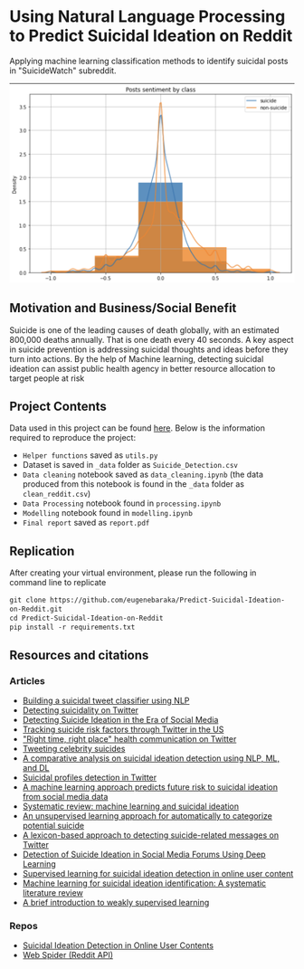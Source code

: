 # Using Natural Language Processing to Predict Suicidal Ideation on Reddit
Applying machine learning classification methods to identify suicidal posts in "SuicideWatch" subreddit.

![sentiment](./_images/sentiment.png)

## Motivation and Business/Social Benefit
Suicide is one of the leading causes of death globally, with an estimated 800,000 deaths annually. That is one death every 40 seconds. A key aspect in suicide prevention is addressing suicidal thoughts and ideas before they turn into actions. By the help of Machine learning, detecting suicidal ideation can assist public health agency in better resource allocation to target people at risk

## Project Contents
Data used in this project can be found [here](https://www.kaggle.com/datasets/nikhileswarkomati/suicide-watch). Below is the information required to reproduce the project:

- `Helper functions` saved as `utils.py`
- Dataset is saved in `_data` folder as `Suicide_Detection.csv`
- `Data cleaning` notebook saved as `data_cleaning.ipynb` (the data produced from this notebook is found in the `_data` folder as `clean_reddit.csv`)
- `Data Processing` notebook found in `processing.ipynb`
- `Modelling` notebook found in `modelling.ipynb`
- `Final report` saved as `report.pdf`

## Replication 
After creating your virtual environment, please run the following in command line to replicate

```
git clone https://github.com/eugenebaraka/Predict-Suicidal-Ideation-on-Reddit.git
cd Predict-Suicidal-Ideation-on-Reddit
pip install -r requirements.txt
```

## Resources and citations

### Articles
- [Building a suicidal tweet classifier using NLP](https://towardsdatascience.com/building-a-suicidal-tweet-classifier-using-nlp-ff6ccd77e971)
- [Detecting suicidality on Twitter](https://www.sciencedirect.com/science/article/pii/S2214782915000160)
- [Detecting Suicide Ideation in the Era of Social Media](https://www.frontiersin.org/articles/10.3389/fpsyt.2022.652167/full)
- [Tracking suicide risk factors through Twitter in the US](https://pubmed.ncbi.nlm.nih.gov/24121153/)
- ["Right time, right place" health communication on Twitter](https://pubmed.ncbi.nlm.nih.gov/23154246/)
- [Tweeting celebrity suicides](https://pubmed.ncbi.nlm.nih.gov/28705550/)
- [A comparative analysis on suicidal ideation detection using NLP, ML, and DL](https://www.researchgate.net/publication/360271430_A_Comparative_Analysis_on_Suicidal_Ideation_Detection_Using_NLP_Machine_and_Deep_Learning)
- [Suicidal profiles detection in Twitter](https://www.scitepress.org/Papers/2019/81676/81676.pdf)
- [A machine learning approach predicts future risk to suicidal ideation from social media data](https://www.nature.com/articles/s41746-020-0287-6)
- [Systematic review: machine learning and suicidal ideation](https://doi.org/10.1016/j.chb.2021.107095)
- [An unsupervised learning approach for automatically to categorize potential suicide](https://doi.org/10.1109/SCCC49216.2019.8966443)
- [A lexicon-based approach to detecting suicide-related messages on Twitter](https://doi.org/10.1016/j.bspc.2020.102355)
- [Detection of Suicide Ideation in Social Media Forums Using Deep Learning](https://doi.org/10.3390/a13010007)
- [Supervised learning for suicidal ideation detection in online user content](https://doi.org/10.1155/2018/6157249)
- [Machine learning for suicidal ideation identification: A systematic literature review](https://doi.org/10.1016/j.chb.2021.107095)
- [A brief introduction to weakly supervised learning](https://doi.org/10.1093/nsr/nwx106)

### Repos
- [Suicidal Ideation Detection in Online User Contents](https://github.com/shaoxiongji/sw-detection)
- [Web Spider (Reddit API)](https://github.com/shaoxiongji/webspider)
